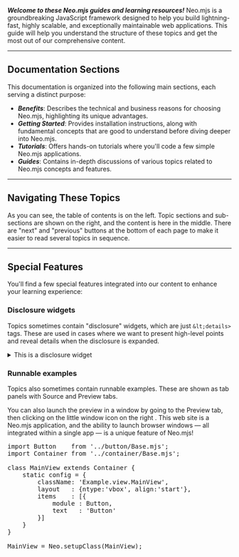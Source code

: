 ***Welcome to these Neo.mjs guides and learning resources!*** Neo.mjs is a groundbreaking JavaScript framework designed
to help you build lightning-fast, highly scalable, and exceptionally maintainable web applications. This guide will help
you understand the structure of these topics and get the most out of our comprehensive content.

---

## Documentation Sections

This documentation is organized into the following main sections, each serving a distinct purpose:

* ***Benefits***: Describes the technical and business reasons for choosing Neo.mjs, highlighting its unique advantages.
* ***Getting Started***: Provides installation instructions, along with fundamental concepts that are good to understand
  before diving deeper into Neo.mjs.
* ***Tutorials***: Offers hands-on tutorials where you'll code a few simple Neo.mjs applications.
* ***Guides***: Contains in-depth discussions of various topics related to Neo.mjs concepts and features.

---

## Navigating These Topics

As you can see, the table of contents is on the left. Topic sections and sub-sections are shown on the right, and the
content is here in the middle. There are "next" and "previous" buttons at the bottom of each page to make it easier to
read several topics in sequence.

---

## Special Features

You'll find a few special features integrated into our content to enhance your learning experience:

### Disclosure widgets

Topics sometimes contain "disclosure" widgets, which are just `&lt;details>` tags. These are used in cases 
where we want to present high-level points and reveal details when the disclosure is expanded.

<details>
<summary>This is a disclosure widget</summary>
<p style="background-color:lightgreen;padding:8px">This is a fascinating piece of information which is revealed when the widget is expanded.</p>
</details>

### Runnable examples

Topics also sometimes contain runnable examples. These are shown as tab panels with Source and Preview tabs.

You can also launch the preview in a window by going to the Preview tab, then clicking on the little window
icon on the right  <span class="far fa-xs fa-window-maximize"></span>. This web site is a Neo.mjs application,
and the ability to launch browser windows &mdash; all integrated within a single app &mdash; is a unique feature of Neo.mjs!

<pre data-neo>
import Button    from '../button/Base.mjs';
import Container from '../container/Base.mjs';

class MainView extends Container {
    static config = {
        className: 'Example.view.MainView',
        layout   : {ntype:'vbox', align:'start'},
        items    : [{
            module : Button,
            text   : 'Button'
        }]
    }
}

MainView = Neo.setupClass(MainView);
</pre>
